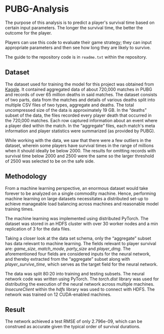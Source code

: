 # PUBG-Analysis
The purpose of this analysis is to predict a player's survival time based on certain input parameters. The longer the survival time, the better the outcome for the player.

Players can use this code to evaluate their game strategy; they can input appropriate parameters and then see how long they are likely to survive.

The guide to the repository code is in `readme.txt` within the repository.

## Dataset
The dataset used for training the model for this project was obtained from [Kaggle](https://www.kaggle.com/skihikingkevin/pubg-match-deaths). It contained aggregated data of about 720,000 matches in PUBG and records of over 65 million deaths in said matches. The dataset consists of two parts, data from the matches and details of various deaths split into multiple CSV files of two types, aggregate and deaths. The total uncompressed size of the data is approximately 19 GB. In the “deaths” subset of the data, the files recorded every player death that occurred in the 720,000 matches. Each row captured information about an event where a player died within the match. In the “aggregate” files, each match's meta information and player statistics were summarized (as provided by PUBG).

While working with the data, we saw that there were a few outliers in the dataset, wherein some players have survival times in the range of millions when it should ideally be below 2000. The results for omitting records with survival time below 2000 and 2500 were the same so the larger threshold of 2500 was selected to be on the safe side.

## Methodology
From a machine learning perspective, an enormous dataset would take forever to be analyzed on a single commodity machine. Hence, performing machine learning on large datasets necessitates a distributed set-up to achieve manageable load balancing across machines and reasonable model training times.

The machine learning was implemented using distributed PyTorch. The dataset was stored in an HDFS cluster with over 30 worker nodes and a min replication of 3 for the data files.

Taking a closer look at the data set schema, only the “aggregate” subset has data relevant to machine learning. The fields relevant to player survival are: _game_size_, _match_mode_, _party_size_ and _player_dmg_. The aforementioned four fields are considered inputs for the neural network, and thereby extracted from the “aggregate” subset along with _player_survive_time_, which serves as the target field for the neural network.

The data was split 80:20 into training and testing subsets. The neural network code was written using PyTorch. The _torch.dist_ library was used for distributing the execution of the neural network across multiple machines. _InsecureClient_ within the _hdfs_ library was used to connect with HDFS. The network was trained on 12 CUDA-enabled machines.

## Result
The network achieved a test RMSE of only 2.796e-09, which can be construed as accurate given the typical order of survival durations.
